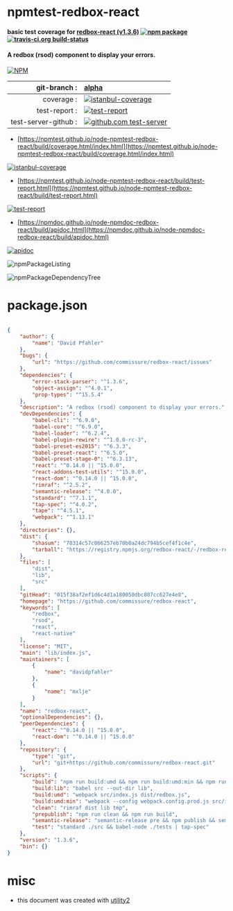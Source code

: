 # npmtest-redbox-react

#### basic test coverage for  [redbox-react (v1.3.6)](https://github.com/commissure/redbox-react)  [![npm package](https://img.shields.io/npm/v/npmtest-redbox-react.svg?style=flat-square)](https://www.npmjs.org/package/npmtest-redbox-react) [![travis-ci.org build-status](https://api.travis-ci.org/npmtest/node-npmtest-redbox-react.svg)](https://travis-ci.org/npmtest/node-npmtest-redbox-react)

#### A redbox (rsod) component to display your errors.

[![NPM](https://nodei.co/npm/redbox-react.png?downloads=true&downloadRank=true&stars=true)](https://www.npmjs.com/package/redbox-react)

| git-branch : | [alpha](https://github.com/npmtest/node-npmtest-redbox-react/tree/alpha)|
|--:|:--|
| coverage : | [![istanbul-coverage](https://npmtest.github.io/node-npmtest-redbox-react/build/coverage.badge.svg)](https://npmtest.github.io/node-npmtest-redbox-react/build/coverage.html/index.html)|
| test-report : | [![test-report](https://npmtest.github.io/node-npmtest-redbox-react/build/test-report.badge.svg)](https://npmtest.github.io/node-npmtest-redbox-react/build/test-report.html)|
| test-server-github : | [![github.com test-server](https://npmtest.github.io/node-npmtest-redbox-react/GitHub-Mark-32px.png)](https://npmtest.github.io/node-npmtest-redbox-react/build/app/index.html) | | build-artifacts : | [![build-artifacts](https://npmtest.github.io/node-npmtest-redbox-react/glyphicons_144_folder_open.png)](https://github.com/npmtest/node-npmtest-redbox-react/tree/gh-pages/build)|

- [https://npmtest.github.io/node-npmtest-redbox-react/build/coverage.html/index.html](https://npmtest.github.io/node-npmtest-redbox-react/build/coverage.html/index.html)

[![istanbul-coverage](https://npmtest.github.io/node-npmtest-redbox-react/build/screenCapture.buildCi.browser.%252Ftmp%252Fbuild%252Fcoverage.lib.html.png)](https://npmtest.github.io/node-npmtest-redbox-react/build/coverage.html/index.html)

- [https://npmtest.github.io/node-npmtest-redbox-react/build/test-report.html](https://npmtest.github.io/node-npmtest-redbox-react/build/test-report.html)

[![test-report](https://npmtest.github.io/node-npmtest-redbox-react/build/screenCapture.buildCi.browser.%252Ftmp%252Fbuild%252Ftest-report.html.png)](https://npmtest.github.io/node-npmtest-redbox-react/build/test-report.html)

- [https://npmdoc.github.io/node-npmdoc-redbox-react/build/apidoc.html](https://npmdoc.github.io/node-npmdoc-redbox-react/build/apidoc.html)

[![apidoc](https://npmdoc.github.io/node-npmdoc-redbox-react/build/screenCapture.buildCi.browser.%252Ftmp%252Fbuild%252Fapidoc.html.png)](https://npmdoc.github.io/node-npmdoc-redbox-react/build/apidoc.html)

![npmPackageListing](https://npmtest.github.io/node-npmtest-redbox-react/build/screenCapture.npmPackageListing.svg)

![npmPackageDependencyTree](https://npmtest.github.io/node-npmtest-redbox-react/build/screenCapture.npmPackageDependencyTree.svg)



# package.json

```json

{
    "author": {
        "name": "David Pfahler"
    },
    "bugs": {
        "url": "https://github.com/commissure/redbox-react/issues"
    },
    "dependencies": {
        "error-stack-parser": "^1.3.6",
        "object-assign": "^4.0.1",
        "prop-types": "^15.5.4"
    },
    "description": "A redbox (rsod) component to display your errors.",
    "devDependencies": {
        "babel-cli": "^6.9.0",
        "babel-core": "^6.9.0",
        "babel-loader": "^6.2.4",
        "babel-plugin-rewire": "^1.0.0-rc-3",
        "babel-preset-es2015": "^6.3.3",
        "babel-preset-react": "^6.5.0",
        "babel-preset-stage-0": "^6.3.13",
        "react": "^0.14.0 || ^15.0.0",
        "react-addons-test-utils": "^15.0.0",
        "react-dom": "^0.14.0 || ^15.0.0",
        "rimraf": "^2.5.2",
        "semantic-release": "^4.0.0",
        "standard": "^7.1.1",
        "tap-spec": "^4.0.2",
        "tape": "^4.5.1",
        "webpack": "^1.13.1"
    },
    "directories": {},
    "dist": {
        "shasum": "70314c57c066257eb70b0a24dc794b5cef4f1c4e",
        "tarball": "https://registry.npmjs.org/redbox-react/-/redbox-react-1.3.6.tgz"
    },
    "files": [
        "dist",
        "lib",
        "src"
    ],
    "gitHead": "015f38af2ef1d6c4d1a180050dbc807cc627e4e8",
    "homepage": "https://github.com/commissure/redbox-react",
    "keywords": [
        "redbox",
        "rsod",
        "react",
        "react-native"
    ],
    "license": "MIT",
    "main": "lib/index.js",
    "maintainers": [
        {
            "name": "davidpfahler"
        },
        {
            "name": "mxlje"
        }
    ],
    "name": "redbox-react",
    "optionalDependencies": {},
    "peerDependencies": {
        "react": "^0.14.0 || ^15.0.0",
        "react-dom": "^0.14.0 || ^15.0.0"
    },
    "repository": {
        "type": "git",
        "url": "git+https://github.com/commissure/redbox-react.git"
    },
    "scripts": {
        "build": "npm run build:umd && npm run build:umd:min && npm run build:lib",
        "build:lib": "babel src --out-dir lib",
        "build:umd": "webpack src/index.js dist/redbox.js",
        "build:umd:min": "webpack --config webpack.config.prod.js src/index.js dist/redbox.min.js",
        "clean": "rimraf dist lib tmp",
        "prepublish": "npm run clean && npm run build",
        "semantic-release": "semantic-release pre && npm publish && semantic-release post",
        "test": "standard ./src && babel-node ./tests | tap-spec"
    },
    "version": "1.3.6",
    "bin": {}
}
```



# misc
- this document was created with [utility2](https://github.com/kaizhu256/node-utility2)
